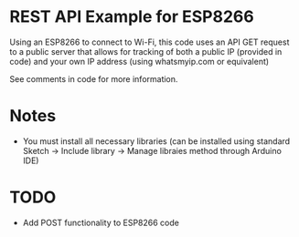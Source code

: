 # REST API Example for ESP8266

Using an ESP8266 to connect to Wi-Fi, this code uses an API GET request to a public server that allows for tracking of both a public IP (provided in code) and your own IP address (using whatsmyip.com or equivalent)

See comments in code for more information.

# Notes
- You must install all necessary libraries (can be installed using standard Sketch -> Include library -> Manage libraies method through Arduino IDE) 

# TODO
- Add POST functionality to ESP8266 code 
